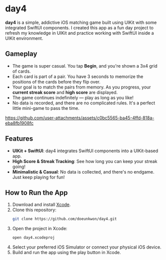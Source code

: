 # day4

**day4** is a simple, addictive iOS matching game built using UIKit with some integrated SwiftUI components. I created this app as a fun day project to refresh my knowledge in UIKit and practice working with SwiftUI inside a UIKit environment.

## Gameplay
- The game is super casual. You tap **Begin**, and you're shown a 3x4 grid of cards.
- Each card is part of a pair. You have 3 seconds to memorize the positions of the cards before they flip over.
- Your goal is to match the pairs from memory. As you progress, your **current streak score** and **high score** are displayed.
- The game continues indefinitely — play as long as you like!
- No data is recorded, and there are no complicated rules. It's a perfect little mini-game to pass the time.

https://github.com/user-attachments/assets/c0bc5565-ba45-4ffd-818a-eba8fb1908fc

## Features
- **UIKit + SwiftUI**: day4 integrates SwiftUI components into a UIKit-based app.
- **High Score & Streak Tracking**: See how long you can keep your streak going!
- **Minimalistic & Casual**: No data is collected, and there's no endgame. Just keep playing for fun!

## How to Run the App
1. Download and install [Xcode](https://developer.apple.com/xcode/).
2. Clone this repository:
   ```bash
   git clone https://github.com/doeunkwon/day4.git
3. Open the project in Xcode:
   ```bash
   open day4.xcodeproj
4. Select your preferred iOS Simulator or connect your physical iOS device.
5. Build and run the app using the play button in Xcode.

